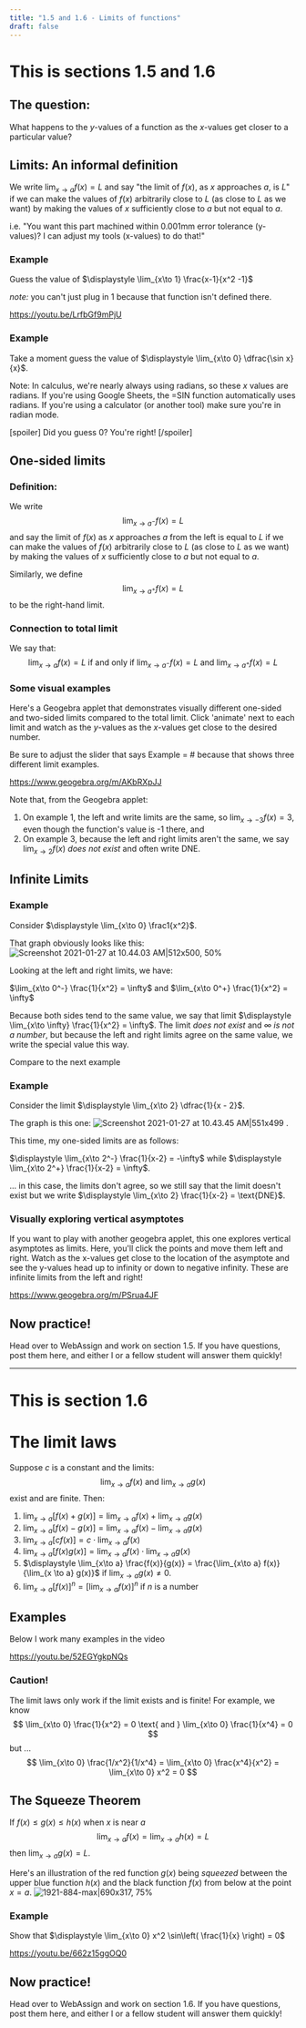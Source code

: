 ```yaml
---
title: "1.5 and 1.6 - Limits of functions"
draft: false
---
```


# This is sections 1.5 and 1.6

## The question:

What happens to the $y$-values of a function as the $x$-values get closer to a particular value? 

## Limits: An informal definition

We write $\displaystyle \lim_{x \to a} f(x) = L$ and say "the limit of $f(x)$, as $x$ approaches $a$, is $L$"  if we can make the values of $f(x)$ arbitrarily close to $L$ (as close to $L$ as we want) by making the values of $x$ sufficiently close to $a$ but not equal to $a$. 

i.e. "You want this part machined within 0.001mm error tolerance (y-values)? I can adjust my tools (x-values) to do that!"

### Example
Guess the value of $\displaystyle \lim_{x\to 1} \frac{x-1}{x^2 -1}$

*note:* you can't just plug in $1$ because that function isn't defined there.

https://youtu.be/LrfbGf9mPjU

### Example
Take a moment guess the value of $\displaystyle \lim_{x\to 0} \dfrac{\sin x}{x}$.  

Note: In calculus, we're nearly always using radians, so these $x$ values are radians. If you're using Google Sheets, the =SIN function automatically uses radians. If you're using a calculator (or another tool) make sure you're in radian mode. 

[spoiler] Did you guess 0? You're right! [/spoiler]


## One-sided limits

### Definition:
We write 
$$
\lim_{x\to a^-} f(x) = L
$$
and say the limit of $f(x)$ as $x$ approaches $a$ from the left is equal to $L$ if we can make the values of $f(x)$ arbitrarily close to $L$ (as close to $L$ as we want) by making the values of $x$ sufficiently close to $a$ but not equal to $a$. 

Similarly, we define 
$$
\lim_{x\to a^+} f(x) = L
$$
to be the right-hand limit. 

### Connection to total limit 
We say that: 
$$
\lim_{x \to a} f(x) = L  \text{ if and only if } \lim_{x\to a^-} f(x) = L \text{ and } \lim_{x\to a^+} f(x) = L
$$

### Some visual examples
Here's a Geogebra applet that demonstrates visually different one-sided and two-sided limits compared to the total limit. Click 'animate' next  to each limit and watch as the $y$-values as the $x$-values get close to the desired number.

Be sure to adjust the slider that says Example = # because that shows three different limit examples.

https://www.geogebra.org/m/AKbRXpJJ

Note that, from the Geogebra applet: 
1. On example 1, the left and write limits are the same, so $\lim_{x\to -3} f(x) = 3$, even though the function's value is -1 there, and
2. On example 3, because the left and right limits aren't the same, we say $\lim_{x\to 2} f(x)$ *does not exist* and often write DNE.

## Infinite Limits

### Example
Consider $\displaystyle \lim_{x\to 0} \frac1{x^2}$.

That graph obviously looks like this:  ![Screenshot 2021-01-27 at 10.44.03 AM|512x500, 50%](upload://gvI5E0RT4uNUO02OPkhL88wUb2x.png) 

Looking at the left and right limits, we have: 

$\lim_{x\to 0^-} \frac{1}{x^2} = \infty$  and $\lim_{x\to 0^+} \frac{1}{x^2} = \infty$

Because both sides tend to the same value, we say that limit $\displaystyle \lim_{x\to \infty} \frac{1}{x^2} = \infty$.  The limit *does not exist* and *$\infty$ is not a number*, but because the left and right limits agree on the same value, we write the special value this way.

Compare to the next example

### Example
Consider the limit $\displaystyle \lim_{x\to 2} \dfrac{1}{x - 2}$.

The graph is this one: ![Screenshot 2021-01-27 at 10.43.45 AM|551x499](upload://avZ6vCd864CITyvzPCwpnrWgPDw.png) .

This time, my one-sided limits  are as follows:

$\displaystyle \lim_{x\to 2^-} \frac{1}{x-2} = -\infty$ while $\displaystyle \lim_{x\to 2^+} \frac{1}{x-2} = \infty$.

... in this case, the limits don't agree, so we still say that the limit doesn't exist but we write $\displaystyle \lim_{x\to 2} \frac{1}{x-2} = \text{DNE}$.


### Visually exploring vertical asymptotes
If you want to play with another geogebra applet, this one explores vertical asymptotes as limits. Here, you'll click the points and move them left and right. Watch as the x-values get close to the location of the asymptote and see the y-values head up to infinity or down to negative infinity. These are infinite limits from the left and right!

https://www.geogebra.org/m/PSrua4JF

##  Now practice!

Head over to WebAssign and work on section 1.5. If you have questions, post them here, and either I or a fellow student will answer them quickly!

----

# This is section 1.6

# The limit laws

Suppose $c$ is a constant and the limits:
$$
\lim_{x\to a} f(x) \text{  and  } \lim_{x\to a} g(x)
$$
exist and are finite. Then:
1. $\displaystyle \lim_{x\to a} [ f(x) + g(x) ] = \lim_{x\to a} f(x) + \lim_{x \to a} g(x)$
1. $\displaystyle \lim_{x\to a} [ f(x) - g(x) ] = \lim_{x\to a} f(x) - \lim_{x \to a} g(x)$
1. $\displaystyle \lim_{x\to a} [ cf(x) ] = c \cdot \lim_{x\to a} f(x)$
1. $\displaystyle \lim_{x\to a} [ f(x) g(x) ] = \lim_{x\to a} f(x) \cdot \lim_{x \to a} g(x)$
1. $\displaystyle \lim_{x\to a} \frac{f(x)}{g(x)} = \frac{\lim_{x\to a} f(x)}{\lim_{x \to a} g(x)}$ if $\lim_{x\to a} g(x) \ne 0$.
1. $\displaystyle \lim_{x\to a} [ f(x) ]^n = [\lim_{x\to a} f(x)]^n$ if $n$ is a number

## Examples
Below I work many examples in the video

https://youtu.be/52EGYgkpNQs

### Caution! 
The limit laws only work if the limit exists and is finite! For example, we know
$$
\lim_{x\to 0} \frac{1}{x^2} = 0 \text{  and  } \lim_{x\to 0} \frac{1}{x^4} = 0
$$
but ...
$$
\lim_{x\to 0} \frac{1/x^2}{1/x^4} = \lim_{x\to 0} \frac{x^4}{x^2} = \lim_{x\to 0} x^2 = 0
$$

## The Squeeze Theorem
If $f(x) \le g(x) \le h(x)$ when $x$ is near $a$ 
$$
\lim_{x\to a} f(x) = \lim_{x\to a} h(x) = L
$$
then $\displaystyle \lim_{x\to a} g(x) = L$.

Here's an illustration of the red function $g(x)$ being *squeezed* between the upper blue function $h(x)$ and the black function $f(x)$ from below at the point $x=a$.
![1921-884-max|690x317, 75%](upload://ynDS0HWNvVHNxIb0EYQyavfCejS.png) 

### Example
Show that $\displaystyle \lim_{x\to 0} x^2 \sin\left( \frac{1}{x} \right) = 0$

https://youtu.be/662z15ggOQ0

##  Now practice!

Head over to WebAssign and work on section 1.6. If you have questions, post them here, and either I or a fellow student will answer them quickly!

